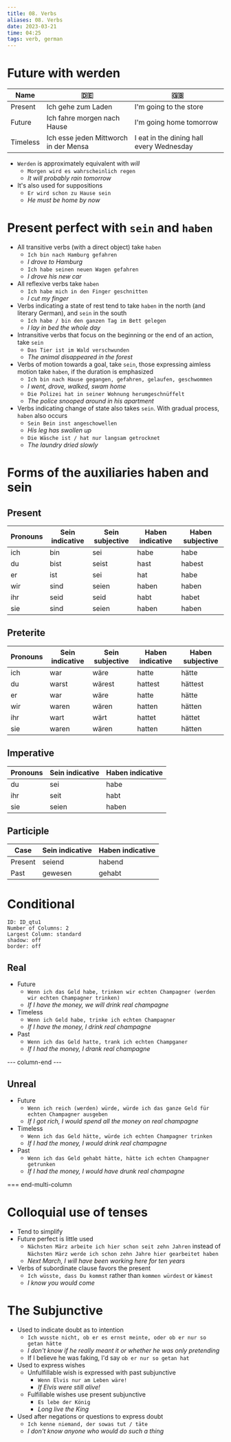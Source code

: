 ```yaml
---
title: 08. Verbs
aliases: 08. Verbs
date: 2023-03-21
time: 04:25
tags: verb, german
---
```


# Future with werden
| Name     | 🇩🇪                                    | 🇬🇧                                       |
| -------- | ------------------------------------- | ---------------------------------------- |
| Present  | Ich gehe zum Laden                    | I'm going to the store                   |
| Future   | Ich fahre morgen nach Hause           | I'm going home tomorrow                  |
| Timeless | Ich esse jeden Mittworch in der Mensa | I eat in the dining hall every Wednesday |

-   `Werden` is approximately equivalent with _will_
    -   `Morgen wird es wahrscheinlich regen`
    -   _It will probably rain tomorrow_
-   It's also used for suppositions
    -   `Er wird schon zu Hause sein`
    -   _He must be home by now_

# Present perfect with `sein` and `haben`

-   All transitive verbs (with a direct object) take `haben`
    -   `Ich bin nach Hamburg gefahren`
    -   _I drove to Hamburg_
    -   `Ich habe seinen neuen Wagen gefahren`
    -   _I drove his new car_
-   All reflexive verbs take `haben`
    -   `Ich habe mich in den Finger geschnitten`
    -   _I cut my finger_
-   Verbs indicating a state of rest tend to take `haben` in the north (and literary German), and `sein` in the south
    -   `Ich habe / bin den ganzen Tag im Bett gelegen`
    -   _I lay in bed the whole day_
-   Intransitive verbs that focus on the beginning or the end of an action, take `sein`
    -   `Das Tier ist im Wald verschwunden`
    -   _The animal disappeared in the forest_
-   Verbs of motion towards a goal, take `sein`, those expressing aimless motion take `haben`, if the duration is emphasized
    -   `Ich bin nach Hause gegangen, gefahren, gelaufen, geschwommen`
    -   _I went, drove, walked, swam home_
    -   `Die Polizei hat in seiner Wohnung herumgeschnüffelt`
    -   _The police snooped around in his apartment_
-   Verbs indicating change of state also takes `sein`. With gradual process, `haben` also occurs
    -   `Sein Bein inst angeschowellen`
    -   _His leg has swollen up_
    -   `Die Wäsche ist / hat nur langsam getrocknet`
    -   _The laundry dried slowly_

# Forms of the auxiliaries haben and sein
## Present

| Pronouns | Sein indicative | Sein subjective | Haben indicative | Haben subjective |
| -------- | --------------- | --------------- | ---------------- | ---------------- |
| ich      | bin             | sei             | habe             | habe             |
| du       | bist            | seist           | hast             | habest           |
| er       | ist             | sei             | hat              | habe             |
| wir      | sind            | seien           | haben            | haben            |
| ihr      | seid            | seid            | habt             | habet            |
| sie      | sind            | seien           | haben            | haben            |

## Preterite

| Pronouns | Sein indicative | Sein subjective | Haben indicative | Haben subjective |
| -------- | --------------- | --------------- | ---------------- | ---------------- |
| ich      | war             | wäre            | hatte            | hätte            |
| du       | warst           | wärest          | hattest          | hättest          |
| er       | war             | wäre            | hatte            | hätte            |
| wir      | waren           | wären           | hatten           | hätten           |
| ihr      | wart            | wärt            | hattet           | hättet           |
| sie      | waren           | wären           | hatten           | hätten           |

## Imperative

| Pronouns | Sein indicative | Haben indicative |
| -------- | --------------- | ---------------- |
| du       | sei             | habe             |
| ihr      | seit            | habt             |
| sie      | seien           | haben            |

## Participle

| Case    | Sein indicative | Haben indicative |
| ------- | --------------- | ---------------- |
| Present | seiend          | habend           |
| Past    | gewesen         | gehabt           | 

# Conditional


```start-multi-column
ID: ID_qtu1
Number of Columns: 2
Largest Column: standard
shadow: off
border: off
```

## Real

-   Future
    -   `Wenn ich das Geld habe, trinken wir echten Champagner (werden wir echten Champagner trinken)`
    -   _If I have the money, we will drink real champagne_
-   Timeless
    -   `Wenn ich Geld habe, trinke ich echten Champagner`
    -   _If I have the money, I drink real champagne_
-   Past
    -   `Wenn ich das Geld hatte, trank ich echten Champganer`
    -   _If I had the money, I drank real champagne_

--- column-end ---

## Unreal

-   Future
    -   `Wenn ich reich (werden) würde, würde ich das ganze Geld für echten Champagner ausgeben`
    -   _If I got rich, I would spend all the money on real champagne_
-   Timeless
    -   `Wenn ich das Geld hätte, würde ich echten Champagner trinken`
    -   _If I had the money, I would drink real champagne_
-   Past
    -   `Wenn ich das Geld gehabt hätte, hätte ich echten Champagner getrunken`
    -   _If I had the money, I would have drunk real champagne_

=== end-multi-column

# Colloquial use of tenses

-   Tend to simplify
-   Future perfect is little used
    -   `Nächsten März arbeite ich hier schon seit zehn Jahren` instead of `Nächsten März werde ich schon zehn Jahre hier gearbeitet haben`
    -   _Next March, I will have been working here for ten years_
-   Verbs of subordinate clause favors the present
    -   `Ich wüsste, dass Du kommst` rather than `kommen würdest` or `kämest`
    -   _I know you would come_

# The Subjunctive

-   Used to indicate doubt as to intention
    -   `Ich wusste nicht, ob er es ernst meinte, oder ob er nur so getan hätte`
    -   _I don't know if he really meant it or whether he was only pretending_
    -   If I believe he was faking, I'd say `ob er nur so getan hat`
-   Used to express wishes
    -   Unfulfillable wish is expressed with past subjunctive
        -   `Wenn Elvis nur am Leben wäre!`
        -   _If Elvis were still alive!_
    -   Fulfillable wishes use present subjunctive
        -   `Es lebe der König`
        -   _Long live the King_
-   Used after negations or questions to express doubt
    -   `Ich kenne niemand, der sowas tut / täte`
    -   _I don't know anyone who would do such a thing_